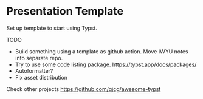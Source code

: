 # Presentation Template

Set up template to start using Typst.

TODO

 - Build something using a template as github action. Move IWYU notes into separate repo.
 - Try to use some code listing package. https://typst.app/docs/packages/
 - Autoformatter?
 - Fix asset distribution

Check other projects
https://github.com/qjcg/awesome-typst

